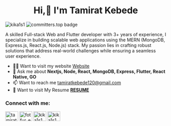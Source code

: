 
<h1 align="center">Hi,👋 I'm Tamirat Kebede</h1>
<span align="left"> <img src="https://komarev.com/ghpvc/?username=kika1s1&label=Profile%20views&color=0e75b6&style=flat" alt="kika1s1" /> </span>  <span align="left"> <img src="https://user-badge.committers.top/ethiopia/kika1s1.svg" alt="committers.top badge"> </span>
<p>A skilled Full-stack Web and Flutter developer with 3+ years of experience, I specialize in building scalable web applications using the MERN (MongoDB, Express.js, React.js, Node.js) stack. My passion lies in crafting robust solutions that address real-world challenges while ensuring a seamless user experience.</p>

- 👨‍💻 Want to visit my website [Website](https://kika1s1.github.io/portfolio/)
- 💬 Ask me about **Nextjs, Node, React, MongoDB, Express, Flutter, React Native, GO**
- 📫 Want to reach me tamiratkebede120@gmail.com
- 📄 Want to visit My Resume [**RESUME**](https://flowcv.com/resume/7ov4mtn735/)

<h3 align="left">Connect with me:</h3>
<p align="left">
<a href="https://linkedin.com/in/tamiratkebede" target="blank"><img align="center" src="https://raw.githubusercontent.com/rahuldkjain/github-profile-readme-generator/master/src/images/icons/Social/linked-in-alt.svg" alt="tamiratkebede" height="30" width="40" /></a>
<a href="https://www.youtube.com/@cleancodeET" target="blank"><img align="center" src="https://raw.githubusercontent.com/rahuldkjain/github-profile-readme-generator/master/src/images/icons/Social/youtube.svg" alt="fotfur_et" height="30" width="40" /></a>
<a href="https://www.hackerrank.com/kika1s1" target="blank"><img align="center" src="https://raw.githubusercontent.com/rahuldkjain/github-profile-readme-generator/master/src/images/icons/Social/hackerrank.svg" alt="kika1s1" height="30" width="40" /></a>
<a href="https://www.leetcode.com/kika1s1" target="blank"><img align="center" src="https://raw.githubusercontent.com/rahuldkjain/github-profile-readme-generator/master/src/images/icons/Social/leet-code.svg" alt="kika1s1" height="30" width="40" /></a>

</p>



